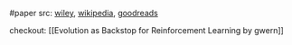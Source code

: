 #paper 
src: [wiley](https://onlinelibrary.wiley.com/doi/full/10.1111/j.1468-0335.1937.tb00002.x), [wikipedia](https://en.wikipedia.org/wiki/The_Nature_of_the_Firm), [goodreads](https://www.goodreads.com/book/show/45278038-the-nature-of-the-firm?from_search=true&from_srp=true&qid=JeaDn4feNZ&rank=2) 

checkout: [[Evolution as Backstop for Reinforcement Learning by gwern]] 

